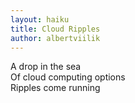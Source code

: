 ```yaml
---
layout: haiku
title: Cloud Ripples
author: albertviilik
---
```


A drop in the sea<br>
Of cloud computing options<br>
Ripples come running<br>

